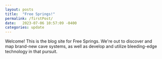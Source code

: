 ```yaml
---
layout: posts
title:  "Free Springs!"
permalink: /firstPost/
date:   2023-07-06 10:57:09 -0400
categories: update
---
```

Welcome! This is the blog site for Free Springs. We're out to discover and map brand-new cave systems, as well as develop and utilize bleeding-edge technology in that pursuit.
